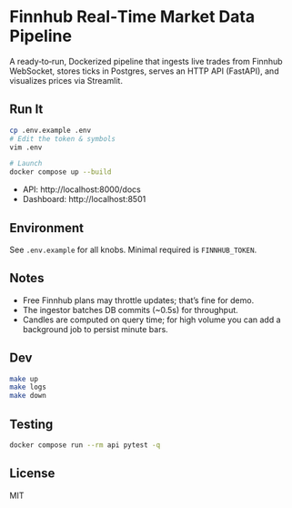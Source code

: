 # Finnhub Real‑Time Market Data Pipeline

A ready‑to‑run, Dockerized pipeline that ingests live trades from Finnhub WebSocket, stores ticks in Postgres, serves an HTTP API (FastAPI), and visualizes prices via Streamlit.

## Run It

```bash
cp .env.example .env
# Edit the token & symbols
vim .env

# Launch
docker compose up --build
```

- API: http://localhost:8000/docs
- Dashboard: http://localhost:8501

## Environment
See `.env.example` for all knobs. Minimal required is `FINNHUB_TOKEN`.

## Notes
- Free Finnhub plans may throttle updates; that’s fine for demo.
- The ingestor batches DB commits (~0.5s) for throughput.
- Candles are computed on query time; for high volume you can add a background job to persist minute bars.

## Dev
```bash
make up
make logs
make down
```

## Testing
```bash
docker compose run --rm api pytest -q
```

## License
MIT
